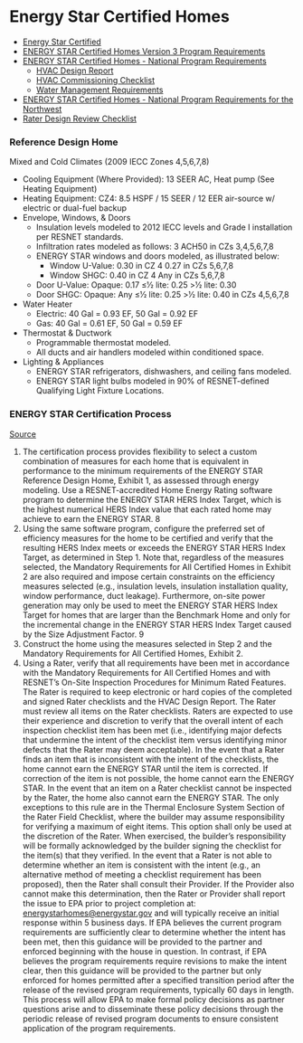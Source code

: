 # Energy Star Certified Homes

* [Energy Star Certified](https://www.energystar.gov/index.cfm?c=new_homes.hm_index&s=mega)
* [ENERGY STAR Certified Homes Version 3 Program Requirements](https://www.energystar.gov/index.cfm?c=bldrs_lenders_raters.nh_v3_guidelines)
* [ENERGY STAR Certified Homes - National Program Requirements](https://www.energystar.gov/index.cfm?c=bldrs_lenders_raters.nh_v3_1)
    * [HVAC Design Report](https://www.energystar.gov/ia/partners/bldrs_lenders_raters/downloads/HVAC_Design_Report_v100_2015-011-20_clean_fillable.pdf?317c-cd1f)
    * [HVAC Commissioning Checklist](https://www.energystar.gov/ia/partners/bldrs_lenders_raters/downloads/HVAC_Commissioning_Checklist_v99_nohighlight_2015-09-15_clean_fillable.pdf?317c-cd1f)
    * [Water Management Requirements](https://www.energystar.gov/ia/partners/bldrs_lenders_raters/downloads/water_mgmt_sys_bldr_req.pdf?317c-cd1f)
* [ENERGY STAR Certified Homes - National Program Requirements for the Northwest](https://www.energystar.gov/index.cfm?c=bldrs_lenders_raters.nh_v3_northwest)
* [Rater Design Review Checklist](https://www.energystar.gov/ia/partners/bldrs_lenders_raters/downloads/Rater_Checklists.pdf?a7de-b268)

### Reference Design Home

Mixed and Cold Climates (2009 IECC Zones 4,5,6,7,8)

* Cooling Equipment (Where Provided): 13 SEER AC, Heat pump (See Heating Equipment)
* Heating Equipment: CZ4: 8.5 HSPF / 15 SEER / 12 EER air-source w/ electric or dual-fuel backup
* Envelope, Windows, & Doors
    * Insulation levels modeled to 2012 IECC levels and Grade I installation per RESNET standards.
    * Infiltration rates modeled as follows: 3 ACH50 in CZs 3,4,5,6,7,8
    * ENERGY STAR windows and doors modeled, as illustrated below:
        * Window U-Value: 0.30 in CZ 4 0.27 in CZs 5,6,7,8
        * Window SHGC:    0.40 in CZ 4 Any in CZs 5,6,7,8
    * Door U-Value: Opaque: 0.17 ≤1⁄2 lite: 0.25 >1⁄2 lite: 0.30
    * Door SHGC: Opaque: Any ≤1⁄2 lite: 0.25 >1⁄2 lite: 0.40 in CZs 4,5,6,7,8
* Water Heater
   * Electric: 40 Gal = 0.93 EF, 50 Gal = 0.92 EF
   * Gas: 40 Gal = 0.61 EF, 50 Gal = 0.59 EF
* Thermostat & Ductwork
    * Programmable thermostat modeled.
    * All ducts and air handlers modeled within conditioned space.
* Lighting & Appliances
    * ENERGY STAR refrigerators, dishwashers, and ceiling fans modeled.
    * ENERGY STAR light bulbs modeled in 90% of RESNET-defined Qualifying Light Fixture Locations.

### ENERGY STAR Certification Process

[Source](https://www.energystar.gov/ia/partners/bldrs_lenders_raters/downloads/ES%20NPR%203.1%20v13%202015-12-03_clean_508.pdf?a7de-b268)

1. The certification process provides flexibility to select a custom combination of measures for each home that is equivalent in performance to the minimum requirements of the ENERGY STAR Reference Design Home, Exhibit 1, as assessed through energy modeling. Use a RESNET-accredited Home Energy Rating software program to determine the ENERGY STAR HERS Index Target, which is the highest numerical HERS Index value that each rated home may achieve to earn the ENERGY STAR. 8
2. Using the same software program, configure the preferred set of efficiency measures for the home to be certified and verify that the resulting HERS Index meets or exceeds the ENERGY STAR HERS Index Target, as determined in Step 1.
Note that, regardless of the measures selected, the Mandatory Requirements for All Certified Homes in Exhibit 2 are also required and impose certain constraints on the efficiency measures selected (e.g., insulation levels, insulation installation quality, window performance, duct leakage). Furthermore, on-site power generation may only be used to meet the ENERGY STAR HERS Index Target for homes that are larger than the Benchmark Home and only for the incremental change in the ENERGY STAR HERS Index Target caused by the Size Adjustment Factor. 9
3. Construct the home using the measures selected in Step 2 and the Mandatory Requirements for All Certified Homes, Exhibit 2.
4. Using a Rater, verify that all requirements have been met in accordance with the Mandatory Requirements for All Certified Homes and with RESNET’s On-Site Inspection Procedures for Minimum Rated Features. The Rater is required to keep electronic or hard copies of the completed and signed Rater checklists and the HVAC Design Report.
The Rater must review all items on the Rater checklists. Raters are expected to use their experience and discretion to verify that the overall intent of each inspection checklist item has been met (i.e., identifying major defects that undermine the intent of the checklist item versus identifying minor defects that the Rater may deem acceptable).
In the event that a Rater finds an item that is inconsistent with the intent of the checklists, the home cannot earn the ENERGY STAR until the item is corrected. If correction of the item is not possible, the home cannot earn the ENERGY STAR. In the event that an item on a Rater checklist cannot be inspected by the Rater, the home also cannot earn the ENERGY STAR. The only exceptions to this rule are in the Thermal Enclosure System Section of the Rater Field Checklist, where the builder may assume responsibility for verifying a maximum of eight items. This option shall only be used at the discretion of the Rater. When exercised, the builder’s responsibility will be formally acknowledged by the builder signing the checklist for the item(s) that they verified.
In the event that a Rater is not able to determine whether an item is consistent with the intent (e.g., an alternative method of meeting a checklist requirement has been proposed), then the Rater shall consult their Provider. If the Provider also cannot make this determination, then the Rater or Provider shall report the issue to EPA prior to project completion at: energystarhomes@energystar.gov and will typically receive an initial response within 5 business days. If EPA believes the current program requirements are sufficiently clear to determine whether the intent has been met, then this guidance will be provided to the partner and enforced beginning with the house in question. In contrast, if EPA believes the program requirements require revisions to make the intent clear, then this guidance will be provided to the partner but only enforced for homes permitted after a specified transition period after the release of the revised program requirements, typically 60 days in length.
This process will allow EPA to make formal policy decisions as partner questions arise and to disseminate these policy decisions through the periodic release of revised program documents to ensure consistent application of the program requirements.
